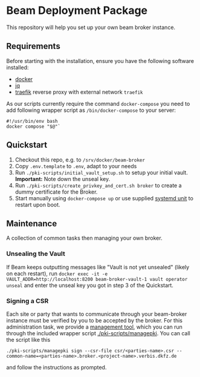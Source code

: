 # Beam Deployment Package
This repository will help you set up your own beam broker instance.

## Requirements
Before starting with the installation, ensure you have the following software installed:
- [docker](https://www.docker.com/)
- [jq](https://stedolan.github.io/jq/)
- [traefik](https://doc.traefik.io/traefik/) reverse proxy with external network `traefik`

As our scripts currently require the command `docker-compose` you need to add following wrapper script as `/bin/docker-compose` to your server:

``` shell
#!/usr/bin/env bash
docker compose "$@"`
```

## Quickstart
1. Checkout this repo, e.g. to `/srv/docker/beam-broker`
2. Copy `.env.template` to `.env`, adapt to your needs
3. Run `./pki-scripts/initial_vault_setup.sh` to setup your initial vault. **Important:** Note down the unseal key.
4. Run `./pki-scripts/create_privkey_and_cert.sh broker` to create a dummy certificate for the Broker.
5. Start manually using `docker-compose up` or use supplied [systemd unit](./beam-central.service.example) to restart upon boot.

## Maintenance
A collection of common tasks then managing your own broker.
### Unsealing the Vault
If Beam keeps outputting messages like "Vault is not yet unsealed" (likely on each restart), run `docker exec -it -e VAULT_ADDR=http://localhost:8200 beam-broker-vault-1 vault operator unseal` and enter the unseal key you got in step 3 of the Quickstart.

### Signing a CSR
Each site or party that wants to communicate through your beam-broker instance must be verified by you to be accepted by the broker.
For this administration task, we provide a [management tool](https://github.com/samply/managepki), which you can run through the included wrapper script [./pki-scripts/managepki](./pki-scripts/managepki).
You can call the script like this
``` shell
./pki-scripts/managepki sign --csr-file csr/<parties-name>.csr --common-name=<parties-name>.broker.<project-name>.verbis.dkfz.de
```
and follow the instructions as prompted.

